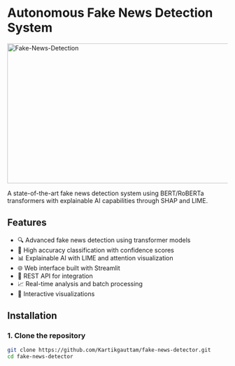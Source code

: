 # Autonomous Fake News Detection System

<img src="https://socialify.git.ci/KartikGauttam14/Fake-News-Detection/image?description=1&font=Source%20Code%20Pro&forks=1&issues=1&language=1&name=1&owner=1&pattern=Charlie%20Brown&pulls=1&stargazers=1&theme=Dark" alt="Fake-News-Detection" width="1280" height="320" />


A state-of-the-art fake news detection system using BERT/RoBERTa transformers with explainable AI capabilities through SHAP and LIME.

## Features

- 🔍 Advanced fake news detection using transformer models
- 🎯 High accuracy classification with confidence scores
- 📊 Explainable AI with LIME and attention visualization
- 🌐 Web interface built with Streamlit
- 🚀 REST API for integration
- 📈 Real-time analysis and batch processing
- 🎨 Interactive visualizations

## Installation

### 1. Clone the repository
```bash
git clone https://github.com/Kartikgauttam/fake-news-detector.git
cd fake-news-detector
